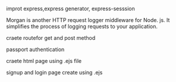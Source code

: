 improt express,express generator, express-sesssion

Morgan is another HTTP request logger middleware for Node. js. It simplifies the process of logging requests to your application.

craete routefor get and post method  

passport authentication

craete html page using .ejs file

signup and login page create using .ejs 
